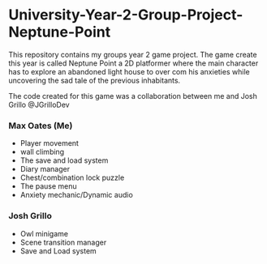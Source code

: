 # University-Year-2-Group-Project-Neptune-Point
This repository contains my groups year 2 game project. The game create this year is called Neptune Point a 2D platformer where the main character has to explore an abandoned light house to over com his anxieties while uncovering the sad tale of the previous inhabitants. 


The code created for this game was a collaboration between me and Josh Grillo @JGrilloDev

<h3> Max Oates (Me) </h3>

<ul style="list-style-type:disc;">
  <li>Player movement</li>
  <li>wall climbing</li>
  <li>The save and load system</li>
  <li>Diary manager</li>
  <li>Chest/combination lock puzzle</li>
  <li>The pause menu</li>
  <li>Anxiety mechanic/Dynamic audio</li>
</ul>

<h3> Josh Grillo </h3>

<ul style="list-style-type:disc;">
  <li>Owl minigame</li>
  <li>Scene transition manager</li>
  <li>Save and Load system</li>
</ul>

